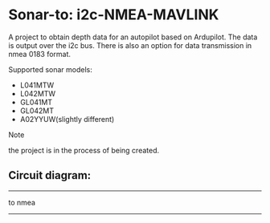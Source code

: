 # Sonar-to: i2c-NMEA-MAVLINK
A project to obtain depth data for an autopilot based on Ardupilot. The data is output over the i2c bus. There is also an option for data transmission in nmea 0183 format. 

Supported sonar models:
- L041MTW
- L042MTW
- GL041MT
- GL042MT
- A02YYUW(slightly different)

> [!NOTE]
> the project is in the process of being created.

##  Circuit diagram:


----------

to nmea

----------
